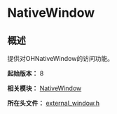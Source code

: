 # NativeWindow
<!--Kit: ArkGraphics 2D-->
<!--Subsystem: Graphics-->
<!--Owner: @Felix-fangyang; @BruceXu; @dingpy-->
<!--Designer: @conan13234-->
<!--Tester: @nobuggers-->
<!--Adviser: @ge-yafang-->
## 概述

提供对OHNativeWindow的访问功能。

**起始版本：** 8

**相关模块：** [NativeWindow](capi-nativewindow.md)

**所在头文件：** [external_window.h](capi-external-window-h.md)

